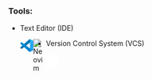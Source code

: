 ### Tools:

- Text Editor (IDE)
  
  <a href="https://code.visualstudio.com">
    <img align="left" alt="Visual Studio Code" width="26px" src="https://raw.githubusercontent.com/github/explore/80688e429a7d4ef2fca1e82350fe8e3517d3494d/topics/visual-studio-code/visual-studio-code.png" />
  </a>

  <a href="neovim.io">
    <img align="left"alt="Neovim" width="26px" src="https://upload.wikimedia.org/wikipedia/commons/thumb/4/4f/Neovim-logo.svg/1920px-Neovim-logo.svg.png" />
  </a>

- Version Control System (VCS)

  <a href="https://git-scm.com/" target="_blank">
    <img align="left" alt="Git" width="26px" src="https://github.com/Aakarsh-B/trying-repos/blob/master/github.svg"/>
  </a>
